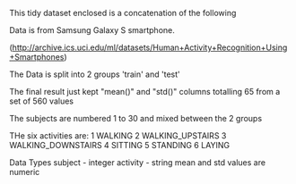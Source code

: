This tidy dataset enclosed is a concatenation of the following


Data is from Samsung Galaxy S smartphone. 

(http://archive.ics.uci.edu/ml/datasets/Human+Activity+Recognition+Using+Smartphones)

The Data is split into 2 groups 'train' and 'test' 

The final result just kept "mean()" and "std()" columns totalling 65 from a set of 560 values 


The subjects are numbered 1 to 30 and mixed between the 2 groups

THe six activities are:
1 WALKING
2 WALKING_UPSTAIRS
3 WALKING_DOWNSTAIRS
4 SITTING
5 STANDING
6 LAYING

Data Types
subject - integer
activity - string
mean and std values are numeric


